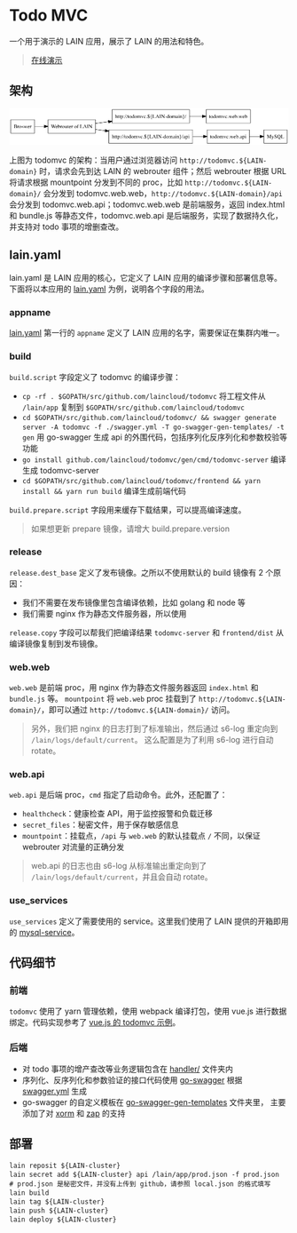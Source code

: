 # Todo MVC

一个用于演示的 LAIN 应用，展示了 LAIN 的用法和特色。

> [在线演示](http://todomvc.demo.laincloud.com)

## 架构

![架构][architecture]

上图为 todomvc 的架构：当用户通过浏览器访问 `http://todomvc.${LAIN-domain}` 时，请求会先到达
LAIN 的 webrouter 组件；然后 webrouter 根据 URL 将请求根据 mountpoint 分发到不同的 proc，比如
`http://todomvc.${LAIN-domain}/` 会分发到 todomvc.web.web，`http://todomvc.${LAIN-domain}/api`
会分发到 todomvc.web.api；todomvc.web.web 是前端服务，返回 index.html 和 bundle.js
等静态文件，todomvc.web.api 是后端服务，实现了数据持久化，并支持对 todo 事项的增删查改。

## lain.yaml

lain.yaml 是 LAIN 应用的核心，它定义了 LAIN 应用的编译步骤和部署信息等。下面将以本应用的 [lain.yaml](lain.yaml)
为例，说明各个字段的用法。

### appname

[lain.yaml](lain.yaml) 第一行的 `appname` 定义了 LAIN 应用的名字，需要保证在集群内唯一。

### build

`build.script` 字段定义了 todomvc 的编译步骤：
- `cp -rf . $GOPATH/src/github.com/laincloud/todomvc` 将工程文件从 `/lain/app` 复制到 `$GOPATH/src/github.com/laincloud/todomvc`
- `cd $GOPATH/src/github.com/laincloud/todomvc/ && swagger generate server -A todomvc -f ./swagger.yml -T go-swagger-gen-templates/ -t gen`
  用 go-swagger 生成 api 的外围代码，包括序列化反序列化和参数校验等功能
- `go install github.com/laincloud/todomvc/gen/cmd/todomvc-server` 编译生成 todomvc-server
- `cd $GOPATH/src/github.com/laincloud/todomvc/frontend && yarn install && yarn run build`
  编译生成前端代码

`build.prepare.script` 字段用来缓存下载结果，可以提高编译速度。

> 如果想更新 prepare 镜像，请增大 build.prepare.version

### release

`release.dest_base` 定义了发布镜像。之所以不使用默认的 build 镜像有 2 个原因：
- 我们不需要在发布镜像里包含编译依赖，比如 golang 和 node 等 
- 我们需要 nginx 作为静态文件服务器，所以使用

`release.copy` 字段可以帮我们把编译结果 `todomvc-server` 和 `frontend/dist`
从编译镜像复制到发布镜像。

### web.web

`web.web` 是前端 proc，用 nginx 作为静态文件服务器返回 `index.html` 和 `bundle.js` 等。
`mountpoint` 将 `web.web` proc 挂载到了 `http://todomvc.${LAIN-domain}/`，即可以通过
`http://todomvc.${LAIN-domain}/` 访问。

> 另外，我们把 nginx 的日志打到了标准输出，然后通过 s6-log 重定向到 `/lain/logs/default/current`。
> 这么配置是为了利用 s6-log 进行自动 rotate。

### web.api

`web.api` 是后端 proc，`cmd` 指定了启动命令。此外，还配置了：
- `healthcheck`：健康检查 API，用于监控报警和负载迁移
- `secret_files`：秘密文件，用于保存敏感信息
- `mountpoint`：挂载点，`/api` 与 `web.web` 的默认挂载点 `/` 不同，以保证 webrouter 对流量的正确分发

> web.api 的日志也由 s6-log 从标准输出重定向到了 `/lain/logs/default/current`，并且会自动 rotate。

### use_services

`use_services` 定义了需要使用的 service。这里我们使用了 LAIN 提供的开箱即用的
[mysql-service](https://github.com/laincloud/mysql-service)。

## 代码细节

### 前端

`todomvc` 使用了 yarn 管理依赖，使用 webpack 编译打包，使用 vue.js 进行数据绑定。代码实现参考了
[vue.js 的 todomvc 示例](https://github.com/vuejs/vue/tree/dev/examples/todomvc)。

### 后端

- 对 todo 事项的增产查改等业务逻辑包含在 [handler/](handler/) 文件夹内
- 序列化、反序列化和参数验证的接口代码使用 [go-swagger](https://github.com/go-swagger/go-swagger)
  根据 [swagger.yml](swagger.yml) 生成
- go-swagger 的自定义模板在 [go-swagger-gen-templates](go-swagger-gen-templates) 文件夹里，
  主要添加了对 [xorm](https://github.com/go-xorm/xorm) 和 [zap](https://github.com/uber-go/zap) 的支持

## 部署

```
lain reposit ${LAIN-cluster}
lain secret add ${LAIN-cluster} api /lain/app/prod.json -f prod.json  # prod.json 是秘密文件，并没有上传到 github，请参照 local.json 的格式填写
lain build
lain tag ${LAIN-cluster}
lain push ${LAIN-cluster}
lain deploy ${LAIN-cluster}
```

[architecture]: images/architecture.gv.png
